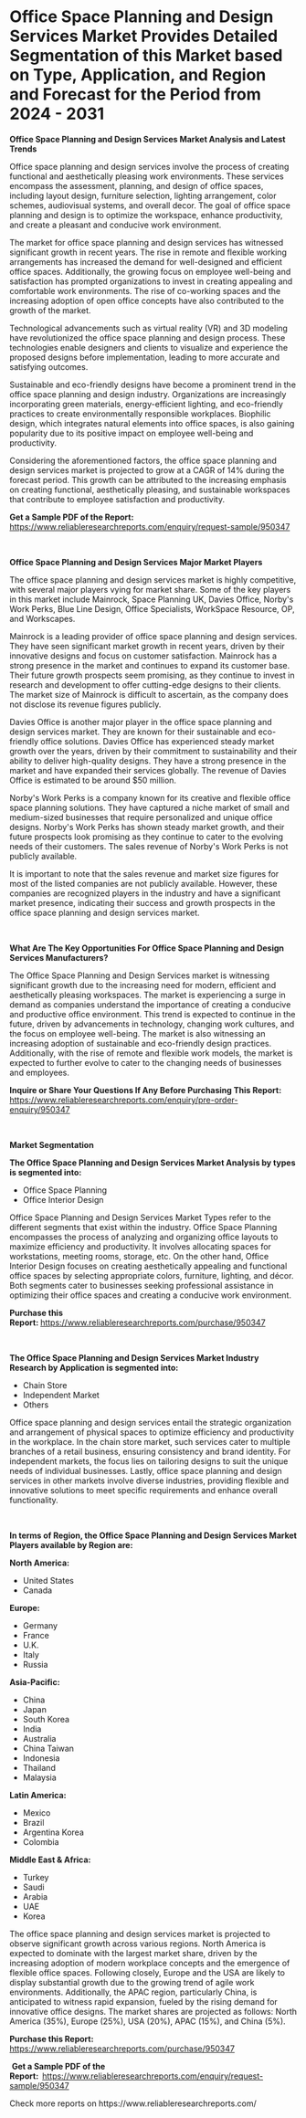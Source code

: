 <p><h1>Office Space Planning and Design Services Market Provides Detailed Segmentation of this Market based on Type, Application, and Region and Forecast for the Period from 2024 - 2031</h1></p><p><strong>Office Space Planning and Design Services Market Analysis and Latest Trends</strong></p>
<p><p>Office space planning and design services involve the process of creating functional and aesthetically pleasing work environments. These services encompass the assessment, planning, and design of office spaces, including layout design, furniture selection, lighting arrangement, color schemes, audiovisual systems, and overall decor. The goal of office space planning and design is to optimize the workspace, enhance productivity, and create a pleasant and conducive work environment.</p><p>The market for office space planning and design services has witnessed significant growth in recent years. The rise in remote and flexible working arrangements has increased the demand for well-designed and efficient office spaces. Additionally, the growing focus on employee well-being and satisfaction has prompted organizations to invest in creating appealing and comfortable work environments. The rise of co-working spaces and the increasing adoption of open office concepts have also contributed to the growth of the market.</p><p>Technological advancements such as virtual reality (VR) and 3D modeling have revolutionized the office space planning and design process. These technologies enable designers and clients to visualize and experience the proposed designs before implementation, leading to more accurate and satisfying outcomes.</p><p>Sustainable and eco-friendly designs have become a prominent trend in the office space planning and design industry. Organizations are increasingly incorporating green materials, energy-efficient lighting, and eco-friendly practices to create environmentally responsible workplaces. Biophilic design, which integrates natural elements into office spaces, is also gaining popularity due to its positive impact on employee well-being and productivity.</p><p>Considering the aforementioned factors, the office space planning and design services market is projected to grow at a CAGR of 14% during the forecast period. This growth can be attributed to the increasing emphasis on creating functional, aesthetically pleasing, and sustainable workspaces that contribute to employee satisfaction and productivity.</p></p>
<p><strong>Get a Sample PDF of the Report:&nbsp;</strong> <a href="https://www.reliableresearchreports.com/enquiry/request-sample/950347">https://www.reliableresearchreports.com/enquiry/request-sample/950347</a></p>
<p>&nbsp;</p>
<p><strong>Office Space Planning and Design Services Major Market Players</strong></p>
<p><p>The office space planning and design services market is highly competitive, with several major players vying for market share. Some of the key players in this market include Mainrock, Space Planning UK, Davies Office, Norby's Work Perks, Blue Line Design, Office Specialists, WorkSpace Resource, OP, and Workscapes.</p><p>Mainrock is a leading provider of office space planning and design services. They have seen significant market growth in recent years, driven by their innovative designs and focus on customer satisfaction. Mainrock has a strong presence in the market and continues to expand its customer base. Their future growth prospects seem promising, as they continue to invest in research and development to offer cutting-edge designs to their clients. The market size of Mainrock is difficult to ascertain, as the company does not disclose its revenue figures publicly.</p><p>Davies Office is another major player in the office space planning and design services market. They are known for their sustainable and eco-friendly office solutions. Davies Office has experienced steady market growth over the years, driven by their commitment to sustainability and their ability to deliver high-quality designs. They have a strong presence in the market and have expanded their services globally. The revenue of Davies Office is estimated to be around $50 million.</p><p>Norby's Work Perks is a company known for its creative and flexible office space planning solutions. They have captured a niche market of small and medium-sized businesses that require personalized and unique office designs. Norby's Work Perks has shown steady market growth, and their future prospects look promising as they continue to cater to the evolving needs of their customers. The sales revenue of Norby's Work Perks is not publicly available.</p><p>It is important to note that the sales revenue and market size figures for most of the listed companies are not publicly available. However, these companies are recognized players in the industry and have a significant market presence, indicating their success and growth prospects in the office space planning and design services market.</p></p>
<p>&nbsp;</p>
<p><strong>What Are The Key Opportunities For Office Space Planning and Design Services Manufacturers?</strong></p>
<p><p>The Office Space Planning and Design Services market is witnessing significant growth due to the increasing need for modern, efficient and aesthetically pleasing workspaces. The market is experiencing a surge in demand as companies understand the importance of creating a conducive and productive office environment. This trend is expected to continue in the future, driven by advancements in technology, changing work cultures, and the focus on employee well-being. The market is also witnessing an increasing adoption of sustainable and eco-friendly design practices. Additionally, with the rise of remote and flexible work models, the market is expected to further evolve to cater to the changing needs of businesses and employees.</p></p>
<p><strong>Inquire or Share Your Questions If Any Before Purchasing This Report:</strong> <a href="https://www.reliableresearchreports.com/enquiry/pre-order-enquiry/950347">https://www.reliableresearchreports.com/enquiry/pre-order-enquiry/950347</a></p>
<p>&nbsp;</p>
<p><strong>Market Segmentation</strong></p>
<p><strong>The Office Space Planning and Design Services Market Analysis by types is segmented into:</strong></p>
<p><ul><li>Office Space Planning</li><li>Office Interior Design</li></ul></p>
<p><p>Office Space Planning and Design Services Market Types refer to the different segments that exist within the industry. Office Space Planning encompasses the process of analyzing and organizing office layouts to maximize efficiency and productivity. It involves allocating spaces for workstations, meeting rooms, storage, etc. On the other hand, Office Interior Design focuses on creating aesthetically appealing and functional office spaces by selecting appropriate colors, furniture, lighting, and décor. Both segments cater to businesses seeking professional assistance in optimizing their office spaces and creating a conducive work environment.</p></p>
<p><strong>Purchase this Report:&nbsp;</strong><a href="https://www.reliableresearchreports.com/purchase/950347">https://www.reliableresearchreports.com/purchase/950347</a></p>
<p>&nbsp;</p>
<p><strong>The Office Space Planning and Design Services Market Industry Research by Application is segmented into:</strong></p>
<p><ul><li>Chain Store</li><li>Independent Market</li><li>Others</li></ul></p>
<p><p>Office space planning and design services entail the strategic organization and arrangement of physical spaces to optimize efficiency and productivity in the workplace. In the chain store market, such services cater to multiple branches of a retail business, ensuring consistency and brand identity. For independent markets, the focus lies on tailoring designs to suit the unique needs of individual businesses. Lastly, office space planning and design services in other markets involve diverse industries, providing flexible and innovative solutions to meet specific requirements and enhance overall functionality.</p></p>
<p>&nbsp;</p>
<p><strong>In terms of Region, the Office Space Planning and Design Services Market Players available by Region are:</strong></p>
<p>
    <p> <strong> North America: </strong>
        <ul>
            <li>United States</li>
            <li>Canada</li>
        </ul>
        </p> 
    <p> <strong> Europe: </strong>
        <ul>
            <li>Germany</li>
            <li>France</li>
            <li>U.K.</li>
            <li>Italy</li>
            <li>Russia</li>
        </ul>
        </p> 
    <p> <strong> Asia-Pacific: </strong>
        <ul>
            <li>China</li>
            <li>Japan</li>
            <li>South Korea</li>
            <li>India</li>
            <li>Australia</li>
            <li>China Taiwan</li>
            <li>Indonesia</li>
            <li>Thailand</li>
            <li>Malaysia</li>
        </ul>
        </p> 
    <p> <strong> Latin America: </strong>
        <ul>
            <li>Mexico</li>
            <li>Brazil</li>
            <li>Argentina Korea</li>
            <li>Colombia</li>
        </ul>
        </p> 
    <p> <strong> Middle East & Africa: </strong>
        <ul>
            <li>Turkey</li>
            <li>Saudi</li>
            <li>Arabia</li>
            <li>UAE</li>
            <li>Korea</li>
        </ul>
    </p>
    </p>
<p><p>The office space planning and design services market is projected to observe significant growth across various regions. North America is expected to dominate with the largest market share, driven by the increasing adoption of modern workplace concepts and the emergence of flexible office spaces. Following closely, Europe and the USA are likely to display substantial growth due to the growing trend of agile work environments. Additionally, the APAC region, particularly China, is anticipated to witness rapid expansion, fueled by the rising demand for innovative office designs. The market shares are projected as follows: North America (35%), Europe (25%), USA (20%), APAC (15%), and China (5%).</p></p>
<p><strong>Purchase this Report: </strong><a href="https://www.reliableresearchreports.com/purchase/950347">https://www.reliableresearchreports.com/purchase/950347</a></p>
<p>&nbsp;<strong>Get a Sample PDF of the Report:&nbsp;&nbsp;</strong><a href="https://www.reliableresearchreports.com/enquiry/request-sample/950347">https://www.reliableresearchreports.com/enquiry/request-sample/950347</a></p>
<p><strong></strong></p>
<p>Check more reports on https://www.reliableresearchreports.com/</p>